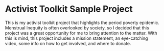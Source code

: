 # Activist Toolkit Sample Project
This is my activist toolkit project that highlights the period poverty epidemic. Menstrual Inequity is often overlooked by society, so I decided that this project was a great opportunity for me to bring attention to the matter. With this is mind, this project includes a mission statement, an eye-catching video, some info on how to get involved, and where to donate.
